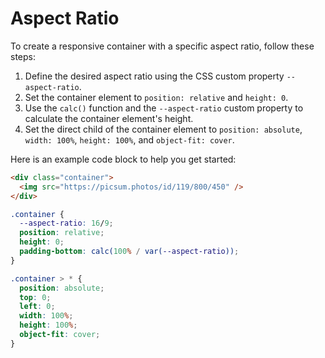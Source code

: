 # Aspect Ratio

To create a responsive container with a specific aspect ratio, follow these steps:

1. Define the desired aspect ratio using the CSS custom property `--aspect-ratio`.
2. Set the container element to `position: relative` and `height: 0`.
3. Use the `calc()` function and the `--aspect-ratio` custom property to calculate the container element's height.
4. Set the direct child of the container element to `position: absolute`, `width: 100%`, `height: 100%`, and `object-fit: cover`.

Here is an example code block to help you get started:

```html
<div class="container">
  <img src="https://picsum.photos/id/119/800/450" />
</div>
```

```css
.container {
  --aspect-ratio: 16/9;
  position: relative;
  height: 0;
  padding-bottom: calc(100% / var(--aspect-ratio));
}

.container > * {
  position: absolute;
  top: 0;
  left: 0;
  width: 100%;
  height: 100%;
  object-fit: cover;
}
```